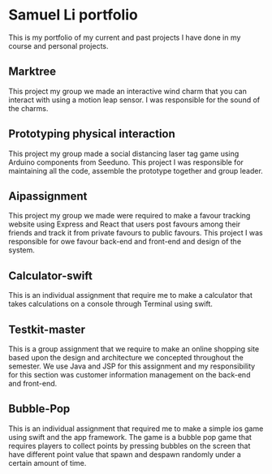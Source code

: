 # Samuel Li portfolio 
This is my portfolio of my current and past projects I have done in my course and personal projects.
## Marktree 
This project my group we made an interactive wind charm that you can interact with using a motion leap sensor. I was responsible for the sound of the charms. 
## Prototyping physical interaction 
This project my group made a social distancing laser tag game using Arduino components from Seeduno. This project I was responsible for maintaining all the code, assemble the prototype together and group leader. 
 ## Aipassignment 
This project my group we made were required to make a favour tracking website using Express and React that users post favours among their friends and track it from private favours to public favours.  This project I was responsible for owe favour back-end and front-end and design of the system. 

## Calculator-swift 
This is an individual assignment that require me to make a calculator that takes calculations on a console through Terminal using swift. 
## Testkit-master 
This is a group assignment that we require to make an online shopping site based upon the design and architecture we concepted throughout the semester. We use Java and JSP for this assignment and my responsibility for this section was customer information management on the back-end and front-end.
## Bubble-Pop 
This is an individual assignment that required me to make a simple ios game using swift and the app framework.  The game is a bubble pop game that requires players to collect points by pressing bubbles on the screen that have different point value that spawn and despawn randomly under a certain amount of time.  
